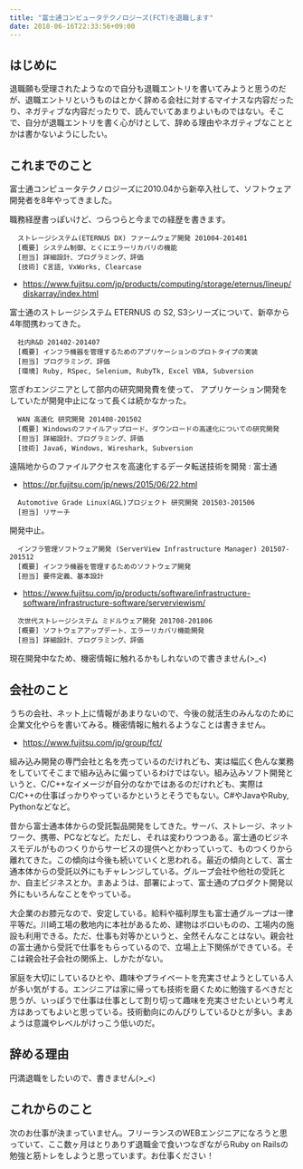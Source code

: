 ```yaml
---
title: "富士通コンピュータテクノロジーズ(FCT)を退職します"
date: 2018-06-16T22:33:56+09:00
---
```


## はじめに
退職願も受理されたようなので自分も退職エントリを書いてみようと思うのだが、退職エントリというものはとかく辞める会社に対するマイナスな内容だったり、ネガティブな内容だったりで、読んでいてあまりよいものではない。そこで、自分が退職エントリを書く心がけとして、辞める理由やネガティブなこととかは書かないようにしたい。

## これまでのこと
富士通コンピュータテクノロジーズに2010.04から新卒入社して、ソフトウェア開発者を8年やってきました。

職務経歴書っぽいけど、つらつらと今までの経歴を書きます。

```text
  ストレージシステム(ETERNUS DX) ファームウェア開発 201004-201401
  [概要] システム制御、とくにエラーリカバリの機能
  [担当] 詳細設計、プログラミング、評価
  [技術] C言語, VxWorks, Clearcase
```

- https://www.fujitsu.com/jp/products/computing/storage/eternus/lineup/diskarray/index.html

富士通のストレージシステム ETERNUS の S2, S3シリーズについて、新卒から4年間携わってきた。

```text
  社内R&D 201402-201407
  [概要] インフラ機器を管理するためのアプリケーションのプロトタイプの実装
  [担当] プログラミング、評価
  [環境] Ruby, RSpec, Selenium, RubyTk, Excel VBA, Subversion
```

窓ぎわエンジニアとして部内の研究開発費を使って、
アプリケーション開発をしていたが開発中止になって長くは続かなかった。

```text
  WAN 高速化 研究開発 201408-201502
  [概要] Windowsのファイルアップロード、ダウンロードの高速化についての研究開発
  [担当] 詳細設計、プログラミング、評価
  [技術] Java6, Windows, Wireshark, Subversion
```

遠隔地からのファイルアクセスを高速化するデータ転送技術を開発 : 富士通

- https://pr.fujitsu.com/jp/news/2015/06/22.html

```text
  Automotive Grade Linux(AGL)プロジェクト 研究開発 201503-201506
  [担当] リサーチ
```

開発中止。

```text
  インフラ管理ソフトウェア開発 (ServerView Infrastructure Manager) 201507-201512
  [概要] インフラ機器を管理するためのソフトウェア開発
  [担当] 要件定義、基本設計
```

- https://www.fujitsu.com/jp/products/software/infrastructure-software/infrastructure-software/serverviewism/

```text
  次世代ストレージシステム ミドルウェア開発 201708-201806
  [概要] ソフトウェアアップデート、エラーリカバリ機能開発
  [担当] 詳細設計、プログラミング、評価
```

現在開発中なため、機密情報に触れるかもしれないので書きません(>_<)

## 会社のこと
うちの会社、ネット上に情報があまりないので、今後の就活生のみんなのために企業文化やらを書いてみる。機密情報に触れるようなことは書きません。

- https://www.fujitsu.com/jp/group/fct/

組み込み開発の専門会社と名を売っているのだけれども、実は幅広く色んな業務をしていてそこまで組み込みに偏っているわけではない。組み込みソフト開発というと、C/C++なイメージが自分のなかではあるのだけれども、実際はC/C++の仕事ばっかりやっているかというとそうでもない。C#やJavaやRuby, Pythonなどなど。

昔から富士通本体からの受託製品開発をしてきた。サーバ、ストレージ、ネットワーク、携帯、PCなどなど。ただし、それは変わりつつある。富士通のビジネスモデルがものつくりからサービスの提供へとかわっていって、ものつくりから離れてきた。この傾向は今後も続いていくと思われる。最近の傾向として、富士通本体からの受託以外にもチャレンジしている。グループ会社や他社の受託とか、自主ビジネスとか。まあようは、部署によって、富士通のプロダクト開発以外にもいろんなことをやっている。

大企業のお膝元なので、安定している。給料や福利厚生も富士通グループは一律平等だ。川崎工場の敷地内に本社があるため、建物はボロいものの、工場内の施設も利用できる。ただ、仕事も対等かというと、全然そんなことはない。親会社の富士通から受託で仕事をもらっているので、立場上上下関係ができている。そこは親会社子会社の関係上、しかたがない。

家庭を大切にしているひとや、趣味やプライベートを充実させようとしている人が多い気がする。エンジニアは家に帰っても技術を磨くために勉強するべきだと思うが、いっぽうで仕事は仕事として割り切って趣味を充実させたいという考え方はあってもよいと思っている。技術動向にのんびりしているひとが多い。まあようは意識やレベルがけっこう低いのだ。

## 辞める理由
円満退職をしたいので、書きません(>_<)

## これからのこと
次のお仕事が決まっていません。フリーランスのWEBエンジニアになろうと思っていて、ここ数ヶ月はとりありず退職金で食いつなぎながらRuby on Railsの勉強と筋トレをしようと思っています。お仕事ください！
